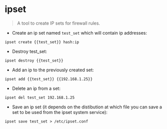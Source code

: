 # ipset

> A tool to create IP sets for firewall rules.

- Create an ip set named `test_set` which will contain ip addresses:

`ipset create {{test_set}} hash:ip`

- Destroy test_set:

`ipset destroy {{test_set}}`

- Add an ip to the previously created set:

`ipset add {{test_set}} {{192.168.1.25}}`

- Delete an ip from a set:

`ipset del test_set 192.168.1.25`

- Save an ip set (it depends on the distibution at which file you can save a set to be used from the ipset system service):

`ipset save test_set > /etc/ipset.conf`

